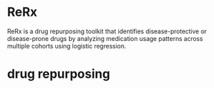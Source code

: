 # ReRx
ReRx is a drug repurposing toolkit that identifies disease-protective or disease-prone drugs by analyzing medication usage patterns across multiple cohorts using logistic regression.

# drug repurposing
